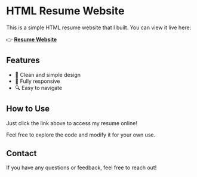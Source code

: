# HTML Resume Website  

This is a simple HTML resume website that I built. You can view it live here:  

👉 **[Resume Website](https://nicolefrumkin.github.io/resume-website/)**  

## Features  
- 🎨 Clean and simple design  
- 📱 Fully responsive  
- 🔍 Easy to navigate  

## How to Use  
Just click the link above to access my resume online!  

Feel free to explore the code and modify it for your own use.  

## Contact  
If you have any questions or feedback, feel free to reach out!  
